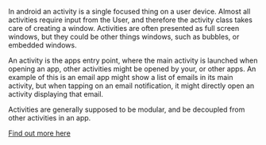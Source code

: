In android an activity is a single focused thing on a user device. Almost all activities require input from the User, and therefore the activity class takes care of creating a window. Activities are often presented as full screen windows, but they could be other things windows, such as bubbles, or embedded windows.

An activity is the apps entry point, where the main activity is launched when opening an app, other activities might be opened by your, or other apps. An example of this is an email app might show a list of emails in its main activity, but when tapping on an email notification, it might directly open an activity displaying that email.

Activities are generally supposed to be modular, and be decoupled from other activities in an app. 

[Find out more here](https://developer.android.com/guide/components/activities/intro-activities)

